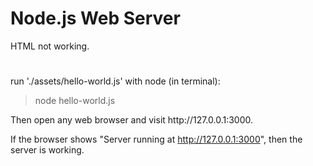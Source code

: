 # Node.js Web Server
HTML not working.
#
run './assets/hello-world.js' with node (in terminal):
> node hello-world.js

<p>Then open any web browser and visit http://127.0.0.1:3000.<br>

If the browser shows "Server running at http://127.0.0.1:3000", then the server is working. </p>